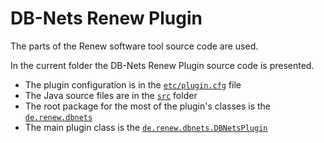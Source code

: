 # DB-Nets Renew Plugin

The parts of the Renew software tool source code are used.

In the current folder the DB-Nets Renew Plugin source code is presented.

* The plugin configuration is in the [`etc/plugin.cfg`](etc/plugin.cfg) file
* The Java source files are in the [`src`](src) folder
* The root package for the most of the plugin's classes is the [`de.renew.dbnets`](src/de/renew/dbnets)
* The main plugin class is the [`de.renew.dbnets.DBNetsPlugin`](src/de/renew/dbnets/DBNetsPlugin.java)
